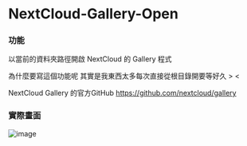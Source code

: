 # NextCloud-Gallery-Open

### 功能
以當前的資料夾路徑開啟 NextCloud 的 Gallery 程式

為什麼要寫這個功能呢 其實是我東西太多每次直接從根目錄開要等好久 > <

NextCloud Gallery 的官方GitHub
https://github.com/nextcloud/gallery

### 實際畫面

![image](https://i.imgur.com/JmiRdGS.gif)

